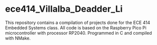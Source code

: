 # ece414_Villalba_Deadder_Li
This repository contains a compilation of projects done for the ECE 414 Embedded Systems class.
All code is based on the Raspberry Pico Pi microcontroller with processor RP2040. 
Programmed in C and compiled with NMake. 
